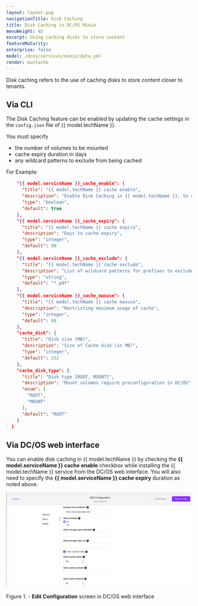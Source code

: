 ```yaml
---
layout: layout.pug
navigationTitle: Disk Caching
title: Disk Caching in DC/OS Minio
menuWeight: 45
excerpt: Using caching disks to store content 
featureMaturity:
enterprise: false
model: /dcos/services/minio/data.yml
render: mustache
---
```


Disk caching refers to the use of caching disks to store content closer to  tenants. 
## Via CLI

The Disk Caching feature can be enabled by updating the cache settings in the `config.json` file of {{ model.techName }}.

You must specify 
* the number of volumes to be mounted
* cache expiry duration in days
* any wildcard patterns to exclude from being cached

For Example:

  ```json
      "{{ model.serviceName }}_cache_enable": {
        "title": "{{ model.techName }} cache enable",
        "description": "Enable Disk Caching in {{ model.techName }}, to store content closer to the tenants",
        "type": "boolean",
        "default": true
      },
      "{{ model.serviceName }}_cache_expiry": {
        "title": "{{ model.techName }} cache expiry",
        "description": "Days to cache expiry",
        "type": "integer",
        "default": 90
      },
      "{{ model.serviceName }}_cache_exclude": {
        "title": "{{ model.techName }} cache exclude",
        "description": "List of wildcard patterns for prefixes to exclude from cache",
        "type": "string",
        "default": "*.pdf"
      },
      "{{ model.serviceName }}_cache_maxuse": {
        "title": "{{ model.techName }} cache maxuse",
        "description": "Restricting maximum usage of cache",
        "type": "integer",
        "default": 80
      },
      "cache_disk": {
        "title": "Disk size (MB)",
        "description": "Size of Cache disk (in MB)",
        "type": "integer",
        "default": 252
      },
      "cache_disk_type": {
        "title": "Disk type [ROOT, MOUNT]",
        "description": "Mount volumes require preconfiguration in DC/OS",
        "enum": [
          "ROOT",
          "MOUNT"
        ],
        "default": "ROOT"
      }
    }
  ```


## Via DC/OS web interface 

You can enable disk caching in {{ model.techName }} by checking the **{{ model.serviceName }} cache enable** checkbox while installing the {{ model.techName }} service from the DC/OS web interface. You will also need to specify the **{{ model.serviceName }} cache expiry** duration as noted above.

  
  [<img src="../../img/Disk_Caching.png" alt="Disk_Caching" width="800"/>](../../img/Disk_Caching.png)

  Figure 1. - **Edit Configuration** screen in DC/OS web interface

